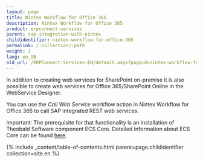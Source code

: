 ```yaml
---
layout: page
title: Nintex Workflow for Office 365
description: Nintex Workflow for Office 365
product: erpconnect-services
parent: sap-integration-with-nintex
childidentifier: nintex-workflow-for-office-365
permalink: /:collection/:path
weight: 2
lang: en_GB
old_url: /ERPConnect-Services-EN/default.aspx?pageid=nintex-workflow-for-office-365
---
```


In addition to creating web services for SharePoint on-premise it is also possible to create web services for Office 365/SharePoint Online in the WebService Designer.

You can use the *Call Web Service* workflow action in Nintex Workflow for Office 365 to call SAP integrated REST web services.  

Important: The prerequisite for that functionality is an installation of Theobald Software component ECS Core. Detailed information about ECS Core can be found [here]().

{% include _content/table-of-contents.html parent=page.childidentifier collection=site.en %}